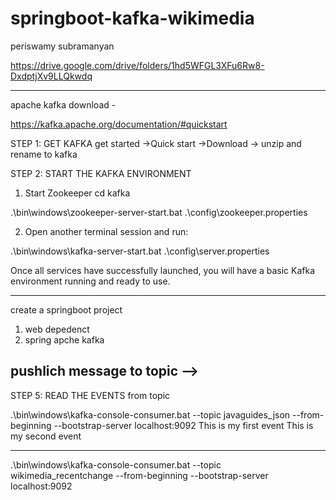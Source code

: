 # springboot-kafka-wikimedia
periswamy subramanyan

https://drive.google.com/drive/folders/1hd5WFGL3XFu6Rw8-DxdptjXv9LLQkwdq

------------
apache kafka download - 

https://kafka.apache.org/documentation/#quickstart

STEP 1: GET KAFKA
get started ->Quick start ->Download -> unzip and rename to kafka

STEP 2: START THE KAFKA ENVIRONMENT

1) Start Zookeeper 
cd kafka 
>>
.\bin\windows\zookeeper-server-start.bat .\config\zookeeper.properties

2) Open another terminal session and run:

>>
.\bin\windows\kafka-server-start.bat .\config\server.properties

Once all services have successfully launched, 
you will have a basic Kafka environment running and ready to use.

-----------

create a springboot project 
1. web depedenct
2. spring apche kafka
	
pushlich message to topic -->
---
STEP 5: READ THE EVENTS from topic

>>
.\bin\windows\kafka-console-consumer.bat --topic javaguides_json --from-beginning --bootstrap-server localhost:9092
This is my first event
This is my second event

------------------------
.\bin\windows\kafka-console-consumer.bat --topic wikimedia_recentchange --from-beginning --bootstrap-server localhost:9092

